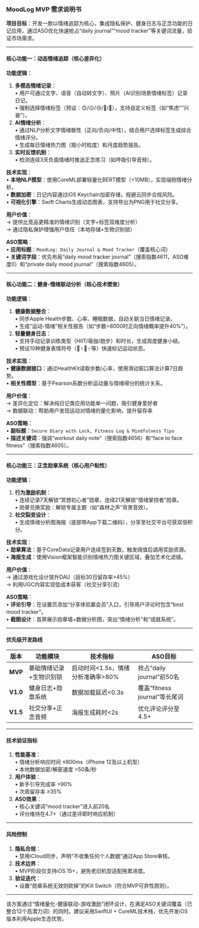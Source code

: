### **MoodLog MVP 需求说明书**  
**项目目标**：开发一款以情绪追踪为核心，集成隐私保护、健身日志与正念功能的日记应用，通过ASO优化快速抢占“daily journal”“mood tracker”等关键词流量，验证市场需求。  

---

#### **核心功能一：动态情绪追踪（核心差异化）**  
**功能逻辑**：  
1. **多模态情绪记录**：  
   • 用户可通过文字、语音（自动转文字）、照片（AI识别场景情绪标签）记录日记。  
   • 强制选择情绪标签（预设：😊/😐/😢/💪/🧘），支持自定义标签（如“焦虑”“兴奋”）。  
2. **AI情绪分析**：  
   • 通过NLP分析文字情绪极性（正向/负向/中性），结合用户选择标签生成综合情绪评分。  
   • 生成每日情绪热力图（按小时粒度）和月度趋势报告。  
3. **实时反馈机制**：  
   • 检测连续3天负面情绪时推送正念练习（如呼吸引导音频）。  

**技术实现**：  
• **本地NLP模型**：使用CoreML部署轻量化BERT模型（<10MB），实现端侧情绪分析。  
• **数据加密**：日记内容通过iOS Keychain加密存储，规避云同步合规风险。  
• **可视化引擎**：Swift Charts生成动态图表，支持导出为PNG用于社交分享。  

**用户价值**：  
→ 提供比竞品更精准的情绪识别（文字+标签双维度分析）  
→ 通过隐私保护增强用户信任（本地存储+生物识别锁）  

**ASO策略**：  
• **应用标题**：`MoodLog: Daily Journal & Mood Tracker`（覆盖核心词）  
• **关键词字段**：优先布局“daily mood tracker journal”（搜索指数4611，ASO难度0）和“private daily mood journal”（搜索指数4605）。  

---

#### **核心功能二：健身-情绪联动分析（核心技术壁垒）**  
**功能逻辑**：  
1. **健康数据整合**：  
   • 同步Apple Health步数、心率、睡眠数据，自动关联当日情绪记录。  
   • 生成“运动-情绪”相关性报告（如“步数>8000时正向情绪概率提升40%”）。  
2. **轻量健身日志**：  
   • 支持手动记录训练类型（HIIT/瑜伽/跑步）和时长，生成周度健身小结。  
   • 预设10种健身表情符号（🏃♀️🚴♂️等）快速标记运动状态。  

**技术实现**：  
• **健康数据接口**：通过HealthKit读取步数/心率，使用滑动窗口算法计算7日趋势。  
• **相关性模型**：基于Pearson系数分析运动量与情绪得分的统计关系。  

**用户价值**：  
→ 差异化定位：解决纯日记类应用功能单一问题，吸引健身爱好者  
→ 数据联动：帮助用户发现运动对情绪的量化影响，提升留存率  

**ASO策略**：  
• **副标题**：`Secure Diary with Lock, Fitness Log & Mindfulness Tips`  
• **描述关键词**：强调“workout daily note”（搜索指数4656）和“face to face fitness”（搜索指数4605）。  

---

#### **核心功能三：正念勋章系统（核心用户粘性）**  
**功能逻辑**：  
1. **行为激励机制**：  
   • 连续记录7天解锁“冥想初心者”勋章，连续21天解锁“情绪掌控者”勋章。  
   • 勋章兑换奖励：解锁专属主题（如“森林之声”背景音效）。  
2. **社交裂变设计**：  
   • 生成情绪分析图海报（底部带App下载二维码），分享至社交平台可获双倍积分。  

**技术实现**：  
• **勋章算法**：基于CoreData记录用户连续签到天数，触发阈值后调用奖励资源。  
• **海报生成**：使用Vision框架智能识别情绪热力图关键区域，叠加艺术化滤镜。  

**用户价值**：  
→ 通过游戏化设计提升DAU（目标30日留存率>45%）  
→ 利用UGC内容实现低成本获客（社交分享引流）  

**ASO策略**：  
• **评论引导**：在设置页添加“分享体验赢会员”入口，引导用户评论时包含“best mood tracker”。  
• **截图设计**：首屏展示勋章墙+数据分析图，突出“情绪分析”和“成就系统”。  

---

#### **优先级开发路线**  
| 版本       | 功能模块                     | 技术指标                          | ASO目标                            |  
|------------|------------------------------|-----------------------------------|------------------------------------|  
| **MVP**    | 基础情绪记录+生物识别锁      | 启动时间<1.5s，情绪分析准确率>80% | 抢占“daily journal”前50名     |  
| **V1.0**   | 健身日志+勋章系统            | 数据加载延迟<0.3s                | 覆盖“fitness journal”等长尾词 |  
| **V1.5**   | 社交分享+正念音频            | 海报生成耗时<2s                 | 优化评论评分至4.5+            |  

---

#### **技术验证指标**  
1. **性能基准**：  
   • 情绪分析响应时间 ≤800ms（iPhone 12及以上机型）  
   • 本地数据加密/解密速度 >50条/秒  
2. **用户体验**：  
   • 新手引导完成率 >90%  
   • 次周留存率 ≥35%  
3. **ASO效果**：  
   • 核心关键词“mood tracker”进入前20名  
   • 评分维持在4.7+（通过差评即时响应机制）  

---

#### **风险控制**  
1. **隐私合规**：  
   • 禁用iCloud同步，声明“不收集任何个人数据”通过App Store审核。  
2. **技术边界**：  
   • MVP阶段仅支持iOS 15+，避免老旧机型适配拖累进度。  
3. **验证迭代**：  
   • 设置“勋章系统无效则砍掉”的Kill Switch（符合MVP可弃性原则）。  

--- 

该方案通过“情绪量化-健康联动-游戏激励”闭环设计，在满足ASO关键词覆盖（已整合12个高潜力词）的同时。建议采用SwiftUI + CoreML技术栈，优先开发iOS版本利用Apple生态优势。
